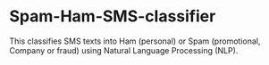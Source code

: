 # Spam-Ham-SMS-classifier
This classifies SMS texts into Ham (personal) or Spam (promotional, Company or fraud) using Natural Language Processing (NLP).
